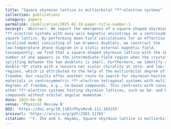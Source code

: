 ```yaml
---
title: "Square skyrmion lattice in multiorbital *f*-electron systems"
collection: publications
category: papers
permalink: /publication/2025-02-18-paper-title-number-1
excerpt: 'Abstract: We report the emergence of a square-shaped skyrmion lattice in multiorbital
*f*-electron systems with easy-axis magnetic anisotropy on a centrosymmetric
square lattice. By performing mean-field calculations for an effective
localized model consisting of two Kramers doublets, we construct the
low-temperature phase diagram in a static external magnetic field.
Consequently, we find that a square-shaped skyrmion lattice with the skyrmion
number of one appears in the intermediate-field region when the crystal field
splitting between the two doublets is small. Furthermore, we identify another
double-*Q* state with a nonzero net scalar chirality at zero- and low-field
regions, which is attributed to the help of the multiorbital degree of
freedom. Our results offer another route to search for skyrmion-hosting
materials in centrosymmetric *f*-electron tetragonal systems with multiorbital
degrees of freedom, e.g., Ce-based compounds. This contrasts with conventional
other *f*-electron systems hosting skyrmion lattices, such as Gd- and Eu-based
compounds without orbital angular momentum.'
date: 2025-04-30
venue: 'Physical Review B'
DOI: 'https://doi.org/10.1103/PhysRevB.111.165155'
arxivurl: 'https://arxiv.org/pdf/2502.11765'
citation: '"Y. Zha and S. Hayami, Square skyrmion lattice in multiorbital $f$-electron systems, Phys. Rev. B \bf{111}, 165155 (2025)."'
---
```

